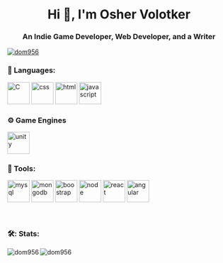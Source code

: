<h1 align="center">Hi 👋, I'm Osher Volotker</h1>
<h3 align="center">An Indie Game Developer, Web Developer, and a Writer</h3>

<p align="left">
  <a href="https://komarev.com/ghpvc/?username=dom956&label=Profile%20views&color=0e75b6&style=flat" alt="dom956"></a>
</p>

<a href="https://github.com/ryo-ma/github-profile-trophy">
  <img src="https://github-profile-trophy.vercel.app/?username=dom956" alt="dom956" />
</a>

### :file_folder: Languages:
<div>
<img src="https://i.ibb.co/fvShLtC/C.jpg" alt="C" width="50" height="50">
<img src="https://i.ibb.co/kSTDkL7/css.jpg" alt="css" width="50" height="50">
<img src="https://i.ibb.co/25yVT5G/html.png" alt="html" width="50" height="50">
<img src="https://i.ibb.co/VSysW28/javascript.jpg" alt="javascript" width="50" height="50">
</div>

### :gear: Game Engines
<div>
  <img src="https://i.ibb.co/TPjXLRy/unity.png" alt="unity" width="50" height="50">
</div>

### :wrench: Tools:
<div>
  <img src="https://i.ibb.co/wrm8NwP/mysql.png" alt="mysql" width="50" height="50">
  <img src="https://i.ibb.co/p4t3Y0z/mongodb.png" alt="mongodb" width="50" height="50">
  <img src="https://i.ibb.co/qrmrXbj/boostrap.png" alt="boostrap" width="50" height="50">
  <img src="https://i.ibb.co/k0LXkkZ/node.jpg" alt="node" width="50" height="50">
  <img src="https://i.ibb.co/BjRpg26/react.jpg" alt="react" width="50" height="50">
  <img src="https://i.ibb.co/8jjkVDc/angular.png" alt="angular" width="50" height="50">
</div>
<br> <br/>

### 🛠️: Stats:
<div>
    <img align="left" src="https://github-readme-stats.vercel.app/api/top-langs?username=dom956&show_icons=true&locale=en&layout=compact" alt="dom956" />
    <img align="left" src="https://github-readme-stats.vercel.app/api?username=dom956&show_icons=true&locale=en" alt="dom956" />
</div>



